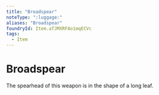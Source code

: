 ```yaml
---
title: "Broadspear"
noteType: ":luggage:"
aliases: "Broadspear"
foundryId: Item.aTJMXRFAo1mqECVc
tags:
  - Item
---
```


# Broadspear

The spearhead of this weapon is in the shape of a long leaf.
